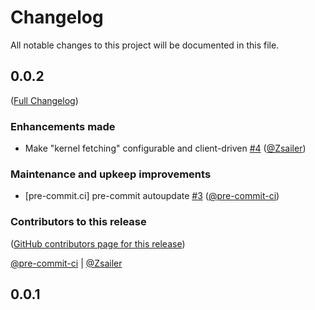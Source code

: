 # Changelog

All notable changes to this project will be documented in this file.

<!-- <START NEW CHANGELOG ENTRY> -->

## 0.0.2

([Full Changelog](https://github.com/jupyter-server/synchronizer/compare/v0.0.1...d48b159af0572834188a15a2501f5f26bae9644a))

### Enhancements made

- Make "kernel fetching" configurable and client-driven [#4](https://github.com/jupyter-server/synchronizer/pull/4) ([@Zsailer](https://github.com/Zsailer))

### Maintenance and upkeep improvements

- [pre-commit.ci] pre-commit autoupdate [#3](https://github.com/jupyter-server/synchronizer/pull/3) ([@pre-commit-ci](https://github.com/pre-commit-ci))

### Contributors to this release

([GitHub contributors page for this release](https://github.com/jupyter-server/synchronizer/graphs/contributors?from=2022-04-05&to=2022-04-11&type=c))

[@pre-commit-ci](https://github.com/search?q=repo%3Ajupyter-server%2Fsynchronizer+involves%3Apre-commit-ci+updated%3A2022-04-05..2022-04-11&type=Issues) | [@Zsailer](https://github.com/search?q=repo%3Ajupyter-server%2Fsynchronizer+involves%3AZsailer+updated%3A2022-04-05..2022-04-11&type=Issues)

<!-- <END NEW CHANGELOG ENTRY> -->

## 0.0.1
